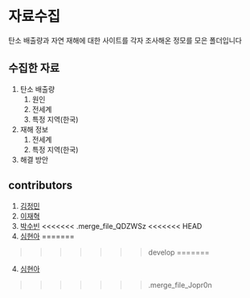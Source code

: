 # 자료수집

탄소 배출량과 자연 재해에 대한 사이트를 각자 조사해온 정모를 모은 폴더입니다



## 수집한 자료

1. 탄소 배출량
   1. 원인
   2. 전세계
   3. 특정 지역(한국)
2. 재해 정보
   1. 전세계
   2. 특정 지역(한국)
3. 해결 방안



## contributors

1. [김정민](https://github.com/LeeJeaHyuk/Multicampus-2210-ProjectGroup4/blob/master/%EC%9E%90%EB%A3%8C%EC%88%98%EC%A7%91/README_jm.md)
2. [이재혁](https://github.com/LeeJeaHyuk/Multicampus-2210-ProjectGroup4/blob/master/%EC%9E%90%EB%A3%8C%EC%88%98%EC%A7%91/README_jh.md)
3. [박수빈](https://github.com/LeeJeaHyuk/Multicampus-2210-ProjectGroup4/blob/master/%EC%9E%90%EB%A3%8C%EC%88%98%EC%A7%91/README_%EB%B0%95%EC%88%98%EB%B9%88.md)
<<<<<<< .merge_file_QDZWSz
<<<<<<< HEAD
4. [심현아](https://github.com/LeeJeaHyuk/Multicampus-2210-ProjectGroup4/blob/develop/%EC%9E%90%EB%A3%8C%EC%88%98%EC%A7%91/README_%EC%8B%AC%ED%98%84%EC%95%84.md)
=======
>>>>>>> develop
=======
4. [심현아](https://github.com/LeeJeaHyuk/Multicampus-2210-ProjectGroup4/blob/develop/%EC%9E%90%EB%A3%8C%EC%88%98%EC%A7%91/README_%EC%8B%AC%ED%98%84%EC%95%84.md)
>>>>>>> .merge_file_Jopr0n
